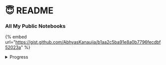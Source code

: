 # 😇 README

### All My Public Notebooks

{% embed url="https://gist.github.com/AbhyasKanaujia/b1aa2c5ba91e8a0b7796fecdbf52023a" %}

<details>

<summary>Progress</summary>

### 1st June

* [x] Rotate Matrix
* [x] Max Sum COntiguous Sub array
* [ ] Find Duplicate in Array
* [x] Merge Intervals
* [x] Spiral Order Matrix I

### 2nd June

* [x] Repeat and Missing Number Array
* [x] Merge Overlapping Intervals
* [x] Set Matrix Zeros
* [x] Spiral Order Matrix II
* [x] Largest Number

### 3rd June

* [x] Find Missing Integer
* [x] Pascal Triangle
* [ ] Max Distance
* [ ] Next Permutation
* [ ] Wave Array

### 4th June

* [ ] Min Steps in Infinite Grid
* [ ] Flip
* [ ] Find Permutation
* [ ] Maximum Absolute DIfference
* [ ] Maximum Unsorted Subarray

### 5th June

* [ ] Reorder Data in Log Files
* [ ] Make Equal Array
* [ ] Excel Column Number
* [ ] Excel Column Title
* [ ] Grid Unique Paths

### 6th June

* [ ] Power of Two Integers
* [ ] Next Silimar Number
* [ ] k-th Permutation
* [ ] Median of Array
* [ ] Square Root of Integer

### 7th June

* [ ] Rotated Sorted Array search
* [ ] Matrix Median
* [ ] Capacity To ship packages within B Days
* [ ] Implement \`StrStr\`
* [ ] Integer To Roman

### 8th June

* [ ] Roman To Integer
* [ ] Length of the Last word
* [ ] Atoi
* [ ] Valid IP Addresses
* [ ] Compare Version Numbers

</details>
